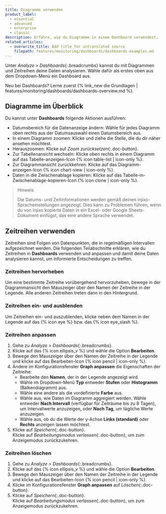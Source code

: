 ```yaml
---
title: Diagramme verwenden
product_label:
  - essential
  - advanced
  - enterprise
  - classic
description: Erfahre, wie du Diagramme in einem Dashboard verwendest.
related_articles:
  - overwrite_title: Add title for untranslated source
    filepath: features/monitoring/dashboards/dashboards-examples.md
---
```


Unter _Analyze > Dashboards_{:.breadcrumbs} kannst du mit Diagrammen und Zeitreihen deine Daten analysieren. Wähle dafür als erstes oben aus dem Dropdown-Menü ein Dashboard aus.

Neu bei Dashboards? Lerne zuerst {% link_new die Grundlagen | features/monitoring/dashboards/dashboards-overview.md %}.

## Diagramme im Überblick

Du kannst unter **Dashboards** folgende Aktionen ausführen:

- Datumsbereich für die Datenanzeige ändern: Wähle für jedes Diagramm oben rechts aus der Datumsauswahl einen Datumsbereich aus.
- In einem Diagramm zoomen: Klicke und ziehe die Stelle, die du dir näher ansehen möchtest. 
- Herauszoomen: Klicke auf _Zoom zurücksetzen_{:.doc-button}.
- Zur Tabellenansicht wechseln: Klicke oben rechts in einem Diagramm auf das Tabelle-anzeigen-Icon {% icon table-list | icon-only %}.
- Zur Diagrammansicht zurückkehren: Klicke auf das Diagramm-anzeigen-Icon {% icon chart-view | icon-only %}.
- Daten in die Zwischenablage kopieren: Klicke auf das Tabelle-in-Zwischenablage-kopieren-Icon {% icon clone | icon-only %}.

> Hinweis
>
> Die Datums- und Zeitinformationen werden gemäß deinen injixo-Spracheinstellungen angezeigt. Dies kann zu Problemen führen, wenn du von injixo kopierte Daten in ein Excel- oder Google Sheets-Dokument einfügst, das eine andere Sprache verwendet.

## Zeitreihen verwenden

Zeitreihen sind Folgen von Datenpunkten, die in regelmäßigen Intervallen aufgezeichnet werden. Die folgenden Teilabschnitte erklären, wie du Zeitreihen in **Dashboards** verwenden und anpassen und damit deine Daten analysieren kannst, um informierte Entscheidungen zu treffen.

### Zeitreihen hervorheben

Um eine bestimmte Zeitreihe vorübergehend hervorzuheben, bewege in der Diagrammansicht den Mauszeiger über den Namen der Zeitreihe in der Legende. Alle anderen Zeitreihen treten dann in den Hintergrund.

### Zeitreihen ein- und ausblenden

Um Zeitreihen ein- und auszublenden, klicke neben dem Namen in der Legende auf das {% icon eye %} bzw. das {% icon eye_slash %}.

### Zeitreihen anpassen

1. Gehe zu _Analyze > Dashboards_{:.breadcrumbs}.
2. Klicke auf das {% icon ellipsis_v %} und wähle die Option **Bearbeiten**.
3. Bewege den Mauszeiger über den Namen der Zeitreihe in der Legende und klicke auf das Bearbeiten-Icon {% icon pencil | icon-only %}.
4. Ändere im Konfigurationsfenster **Graph anpassen** die Eigenschaften der Zeitreihe:
   - Bearbeite den **Namen**, der in der Legende angezeigt wird.
   - Wähle im Dropdown-Menü **Typ** entweder **Stufen** oder **Histogramm** (Balkendiagramm) aus. 
   - Wähle eine andere als die vordefinierte **Farbe** aus.
   - Wähle aus, wie Daten im Diagramm aggregiert werden. Wähle entweder **Nach Intervall** (verfügbar für Zeiträume bis zu 8&nbsp;Tagen), um Intervallwerte anzuzeigen, oder **Nach Tag**, um tägliche Werte anzuzeigen.
   - Wähle aus, ob du die Werte der y-Achse **Links (standard)** oder **Rechts** anzeigen lassen möchtest.
5. Klicke auf _Speichern_{:.doc-button}.<br>Klicke auf _Bearbeitungsmodus verlassen_{:.doc-button}, um zum Anzeigemodus zurückzukehren.

### Zeitreihen löschen

1. Gehe zu _Analyze > Dashboards_{:.breadcrumbs}.
2. Klicke auf das {% icon ellipsis_v %} und wähle die Option **Bearbeiten**.
3. Bewege den Mauszeiger über den Namen der Zeitreihe in der Legende und klicke auf das Bearbeiten-Icon {% icon pencil | icon-only %}.
4. Klicke im Konfigurationsfenster **Graph anpassen** auf _Löschen_{:.doc-button}.
5. Klicke auf _Speichern_{:.doc-button}.<br>Klicke auf _Bearbeitungsmodus verlassen_{:.doc-button}, um zum Anzeigemodus zurückzukehren.

